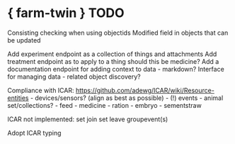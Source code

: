 # { farm-twin } TODO #

Consisting checking when using objectids
Modified field in objects that can be updated

Add experiment endpoint as a collection of things and attachments
Add treatment endpoint as to apply to a thing
    should this be medicine?
Add a documentation endpoint for adding context to data - markdown?
Interface for managing data - related object discovery?


Compliance with ICAR: https://github.com/adewg/ICAR/wiki/Resource-entities
    - devices/sensors? (align as best as possible)
    - (!) events
    - animal set/collections?
    - feed
    - medicine
    - ration
    - embryo
    - sementstraw

ICAR not implemented: 
set join
set leave
groupevent(s)

Adopt ICAR typing